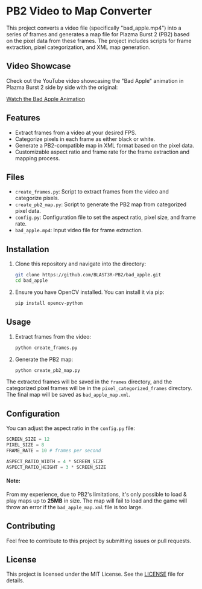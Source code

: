 # PB2 Video to Map Converter

This project converts a video file (specifically "bad_apple.mp4") into a series of frames and generates a map file for Plazma Burst 2 (PB2) based on the pixel data from these frames. The project includes scripts for frame extraction, pixel categorization, and XML map generation.

## Video Showcase

Check out the YouTube video showcasing the "Bad Apple" animation in Plazma Burst 2 side by side with the original:

[Watch the Bad Apple Animation](https://youtu.be/9Aqt_xMsmT4)

## Features

- Extract frames from a video at your desired FPS.
- Categorize pixels in each frame as either black or white.
- Generate a PB2-compatible map in XML format based on the pixel data.
- Customizable aspect ratio and frame rate for the frame extraction and mapping process.

## Files

- `create_frames.py`: Script to extract frames from the video and categorize pixels.
- `create_pb2_map.py`: Script to generate the PB2 map from categorized pixel data.
- `config.py`: Configuration file to set the aspect ratio, pixel size, and frame rate.
- `bad_apple.mp4`: Input video file for frame extraction.

## Installation

1. Clone this repository and navigate into the directory:
   ```bash
   git clone https://github.com/BLAST3R-PB2/bad_apple.git
   cd bad_apple
   ```

2. Ensure you have OpenCV installed. You can install it via pip:
   ```bash
   pip install opencv-python
   ```

## Usage

1. Extract frames from the video:
   ```bash
   python create_frames.py
   ```

2. Generate the PB2 map:
   ```bash
   python create_pb2_map.py
   ```

The extracted frames will be saved in the `frames` directory, and the categorized pixel frames will be in the `pixel_categorized_frames` directory. The final map will be saved as `bad_apple_map.xml`.

## Configuration

You can adjust the aspect ratio in the `config.py` file:

```python
SCREEN_SIZE = 12
PIXEL_SIZE = 8
FRAME_RATE = 10 # frames per second

ASPECT_RATIO_WIDTH = 4 * SCREEN_SIZE
ASPECT_RATIO_HEIGHT = 3 * SCREEN_SIZE
```

#### Note: 

From my experience, due to PB2's limitations, it's only possible to load & play maps up to **25MB** in size.
The map will fail to load and the game will throw an error if the `bad_apple_map.xml` file is too large.

## Contributing

Feel free to contribute to this project by submitting issues or pull requests.

## License

This project is licensed under the MIT License. See the [LICENSE](LICENSE) file for details.
